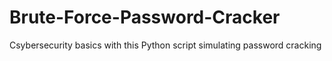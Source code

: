 # Brute-Force-Password-Cracker
Csybersecurity basics with this Python script simulating password cracking 
